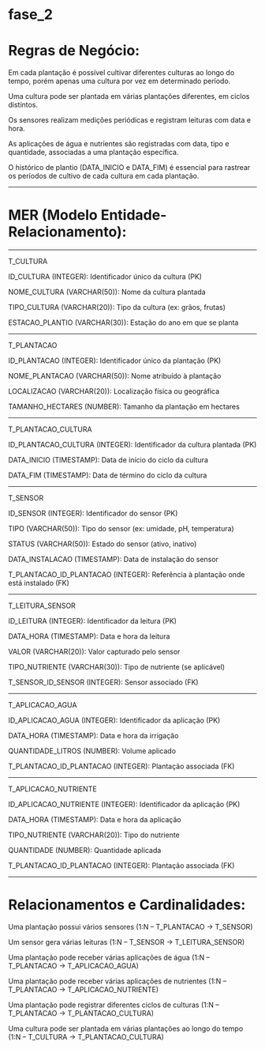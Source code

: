 # fase_2

# Regras de Negócio:

Em cada plantação é possível cultivar diferentes culturas ao longo do tempo, porém apenas uma cultura por vez em determinado período.

Uma cultura pode ser plantada em várias plantações diferentes, em ciclos distintos.

Os sensores realizam medições periódicas e registram leituras com data e hora.

As aplicações de água e nutrientes são registradas com data, tipo e quantidade, associadas a uma plantação específica.

O histórico de plantio (DATA_INICIO e DATA_FIM) é essencial para rastrear os períodos de cultivo de cada cultura em cada plantação.

---

# MER (Modelo Entidade-Relacionamento):

---

T_CULTURA

ID_CULTURA (INTEGER): Identificador único da cultura (PK)

NOME_CULTURA (VARCHAR(50)): Nome da cultura plantada

TIPO_CULTURA (VARCHAR(20)): Tipo da cultura (ex: grãos, frutas)

ESTACAO_PLANTIO (VARCHAR(30)): Estação do ano em que se planta

---

T_PLANTACAO

ID_PLANTACAO (INTEGER): Identificador único da plantação (PK)

NOME_PLANTACAO (VARCHAR(50)): Nome atribuído à plantação

LOCALIZACAO (VARCHAR(20)): Localização física ou geográfica

TAMANHO_HECTARES (NUMBER): Tamanho da plantação em hectares

---

T_PLANTACAO_CULTURA

ID_PLANTACAO_CULTURA (INTEGER): Identificador da cultura plantada (PK)

DATA_INICIO (TIMESTAMP): Data de início do ciclo da cultura

DATA_FIM (TIMESTAMP): Data de término do ciclo da cultura

---

T_SENSOR

ID_SENSOR (INTEGER): Identificador do sensor (PK)

TIPO (VARCHAR(50)): Tipo do sensor (ex: umidade, pH, temperatura)

STATUS (VARCHAR(50)): Estado do sensor (ativo, inativo)

DATA_INSTALACAO (TIMESTAMP): Data de instalação do sensor

T_PLANTACAO_ID_PLANTACAO (INTEGER): Referência à plantação onde está instalado (FK)

---

T_LEITURA_SENSOR

ID_LEITURA (INTEGER): Identificador da leitura (PK)

DATA_HORA (TIMESTAMP): Data e hora da leitura

VALOR (VARCHAR(20)): Valor capturado pelo sensor

TIPO_NUTRIENTE (VARCHAR(30)): Tipo de nutriente (se aplicável)

T_SENSOR_ID_SENSOR (INTEGER): Sensor associado (FK)

---

T_APLICACAO_AGUA

ID_APLICACAO_AGUA (INTEGER): Identificador da aplicação (PK)

DATA_HORA (TIMESTAMP): Data e hora da irrigação

QUANTIDADE_LITROS (NUMBER): Volume aplicado

T_PLANTACAO_ID_PLANTACAO (INTEGER): Plantação associada (FK)

---

T_APLICACAO_NUTRIENTE

ID_APLICACAO_NUTRIENTE (INTEGER): Identificador da aplicação (PK)

DATA_HORA (TIMESTAMP): Data e hora da aplicação

TIPO_NUTRIENTE (VARCHAR(20)): Tipo do nutriente

QUANTIDADE (NUMBER): Quantidade aplicada

T_PLANTACAO_ID_PLANTACAO (INTEGER): Plantação associada (FK)

---

# Relacionamentos e Cardinalidades:

Uma plantação possui vários sensores (1:N – T_PLANTACAO → T_SENSOR)

Um sensor gera várias leituras (1:N – T_SENSOR → T_LEITURA_SENSOR)

Uma plantação pode receber várias aplicações de água (1:N – T_PLANTACAO → T_APLICACAO_AGUA)

Uma plantação pode receber várias aplicações de nutrientes (1:N – T_PLANTACAO → T_APLICACAO_NUTRIENTE)

Uma plantação pode registrar diferentes ciclos de culturas (1:N – T_PLANTACAO → T_PLANTACAO_CULTURA)

Uma cultura pode ser plantada em várias plantações ao longo do tempo (1:N – T_CULTURA → T_PLANTACAO_CULTURA)
